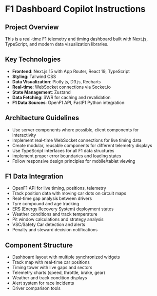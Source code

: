 # F1 Dashboard Copilot Instructions

<!-- Use this file to provide workspace-specific custom instructions to Copilot. For more details, visit https://code.visualstudio.com/docs/copilot/copilot-customization#_use-a-githubcopilotinstructionsmd-file -->

## Project Overview
This is a real-time F1 telemetry and timing dashboard built with Next.js, TypeScript, and modern data visualization libraries.

## Key Technologies
- **Frontend**: Next.js 15 with App Router, React 19, TypeScript
- **Styling**: Tailwind CSS
- **Data Visualization**: Plotly.js, D3.js, Recharts
- **Real-time**: WebSocket connections via Socket.io
- **State Management**: Zustand
- **Data Fetching**: SWR for caching and revalidation
- **F1 Data Sources**: OpenF1 API, FastF1 Python integration

## Architecture Guidelines
- Use server components where possible, client components for interactivity
- Implement real-time WebSocket connections for live timing data
- Create modular, reusable components for different telemetry displays
- Use TypeScript interfaces for all F1 data structures
- Implement proper error boundaries and loading states
- Follow responsive design principles for mobile/tablet viewing

## F1 Data Integration
- OpenF1 API for live timing, positions, telemetry
- Track position data with moving car dots on circuit maps
- Real-time gap analysis between drivers
- Tyre compound and age tracking
- ERS (Energy Recovery System) deployment states
- Weather conditions and track temperature
- Pit window calculations and strategy analysis
- VSC/Safety Car detection and alerts
- Penalty and steward decision notifications

## Component Structure
- Dashboard layout with multiple synchronized widgets
- Track map with real-time car positions
- Timing tower with live gaps and sectors
- Telemetry charts (speed, throttle, brake, gear)
- Weather and track condition displays
- Alert system for race incidents
- Driver comparison tools
